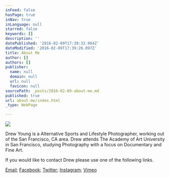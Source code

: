 ```yaml
---
inFeed: false
hasPage: true
inNav: true
inLanguage: null
starred: false
keywords: []
description: ''
datePublished: '2016-02-09T17:39:32.964Z'
dateModified: '2016-02-09T17:39:26.097Z'
title: About Me
author: []
authors: []
publisher:
  name: null
  domain: null
  url: null
  favicon: null
sourcePath: _posts/2016-02-09-about-me.md
published: true
url: about-me/index.html
_type: WebPage

---
```

![](https://the-grid-user-content.s3-us-west-2.amazonaws.com/5af99e8b-2cb3-4ce3-a740-15898b4c4048.jpg)

Drew Young is a Alternative Sports and Lifestyle Photographer, working out of the San Francisco, CA area. Drew attends The Academy of Art University in San Francisco, studying Photography with a focus on Documentary and Fine Art. 

If you would like to contact Drew please use one of the following links.

[Email][0]; [Facebook][1]; [Twitter][2]; [Instagram][3]; [Vimeo][4]

[0]: drew.s.young@live.com
[1]: https://www.facebook.com/Drew.Y.Photo
[2]: https://twitter.com/DrewYoungPhoto
[3]: https://www.instagram.com/drew.young.photo/
[4]: https://vimeo.com/drewyoungphoto